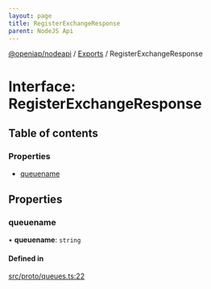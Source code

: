 ```yaml
---
layout: page
title: RegisterExchangeResponse
parent: NodeJS Api
---
```

[@openiap/nodeapi](../README.html#) / [Exports](../modules.html#) / RegisterExchangeResponse

# Interface: RegisterExchangeResponse

## Table of contents

### Properties

- [queuename](RegisterExchangeResponse.html##queuename)

## Properties

### queuename

• **queuename**: `string`

#### Defined in

[src/proto/queues.ts:22](https://github.com/openiap/nodeapi/blob/a6b5438/src/proto/queues.ts#L22)
